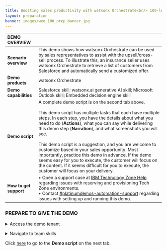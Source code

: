 ```yaml
---
title: Boosting sales productivity with watsonx Orchestrate<br/> 100-level live demo
layout: preparation
banner: images/wxo_100_prep_banner.jpg
---
```


<span id="place1"></span>

<span id="top"></span>

<inline-notification text="<strong>This 100-level demo does not require technical skills and is appropriate for both Sellers and Tech Sellers.</strong> The demo covers the end user view only. <br/> A more in-depth 300-level demo designed for Tech Sellers that also covers the 'Builder' view will be available shortly."></inline-notification>

| **DEMO OVERVIEW** | | 
| :---         | :--- |
| **Scenario overview** | This demo shows how watsonx Orchestrate can be used by sales representatives to assist with the upsell/cross-sell process. To illustrate this, an insurance seller uses watsonx Orchestrate to retrieve a list of customers from Salesforce and automatically send a customized offer.|
| **Demo products** | watsonx Orchestrate |
| **Demo capabilities** | Salesforce skill; watsonx.ai generative AI skill; Microsoft Outlook skill; Embedded decision engine skill|
| **Demo script** | A complete demo script is on the second tab above. <br/><br/> This demo script has multiple tasks that each have multiple steps. In each step, you have the details about what you need to do (**Actions**), what you can say while delivering this demo step (**Narration**), and what screenshots you will see.<br/><br/>This demo script is a suggestion, and you are welcome to customize based in your sales opportunity. Most importantly, practice this demo in advance. If the demo seems easy for you to execute, the customer will focus on the content. If it seems difficult for you to execute, the customer will focus on your delivery. |
| **How to get support** | • Open a support case at <a href="https://techzone.ibm.com/help" target="_blank" rel="noreferrer">IBM Technology Zone Help</a> regarding issues with reserving and provisioning Tech Zone environments.<br/>• Contact <a href="https://ibm-cloud.slack.com/archives/C0216F39ACU" target="_blank" rel="noreferrer">#platinumdemos-automation-support</a> regarding issues with setting up and running this demo. |

### **PREPARE TO GIVE THE DEMO**
<details markdown="1">

<summary>Access the demo tenant</summary>

IBM maintains multiple watsonx Orchestrate production tenants that can be accessed by IBMers or Business Partners.

This demo is available on both **sales demo** tenants and **enablement** tenants.<br/><br/> 
   • <a href="https://dl.watson-orchestrate.ibm.com/home" target="_blank" rel="noreferrer">**Sales demo tenants**</a>: These tenants are for IBMers who require longer term access to a demo environment for sales opportunities. Use your IBM email to log into the account.<br/><br/>
   • <a href="https://dl.watson-orchestrate.ibm.com/home" target="_blank" rel="noreferrer">**Enablement tenants**</a>: These tenants are for IBMers and Business Partners who require short-term access (two week maximum) to a demo environment for enablement and sales activities.<br/>

   Use your IBM email to log into the account.<br/>If you have been added to **multiple** accounts on the enablement tenant, you will see a list of available account names. Select the **BP Enablement NA EE** account.<br/><img src="images/prep-1-1-tenants.jpg" width="600" /><br/>If you have been added to only **one account** on the production tenant, you will not see a list of available accounts and will be logged straight into the account after entering your IBM email.<br/><br/>

**NEED ACCESS?**

IBMers and Business Partners who do not already have access to a tenant can request access for your organization.<br/><br/>

   To submit a request for tenant access, provide the following:<br/><br/>
   
   **Subject line:** watsonx Orchestrate Access Request<br/>
   **Demo type:** 100-LEVEL or 300-LEVEL<br/>
   **Environment:** TECHSALES (IBMers only) or ENABLEMENT (access will only be given for two weeks)<br/>
   **Company Name:**<br/>
   **CEID:** (required for Business Partners only - this can be found in your PartnerWorld profile)<br/>
   **Full Name:** (first and last) of the individual<br/>
   **Company email:** Email address of the individual listed above (non-company email addresses will be rejected)<br/>
   **Data Geography choice:** (Only Americas available, more locations coming soon)
   **Purpose for request:**
   <br/>
   Send an email to XYZ (xyz@email.com) with the above information

</details>

<p/>

<details markdown="1">

<summary>Navigate to team skills</summary>

When you log into watsonx Orchestrate, the default view is **personal skills**. To run the demo, change the view to **team skills**.<br/><img src="images/prep-1-2-teamskills.jpg" width="600" />
</details>

<p/>

Click [here](demo-script) to go to the **Demo script** on the next tab.